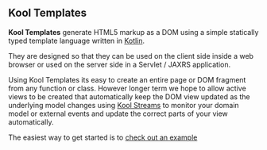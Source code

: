 ## Kool Templates

**Kool Templates** generate HTML5 markup as a DOM using a simple statically typed template language written in [Kotlin](http://jetbrains.github.com/kotlin/).

They are designed so that they can be used on the client side inside a web browser or used on the server side in a Servlet / JAXRS application.

Using Kool Templates its easy to create an entire page or DOM fragment from any function or class.
However longer term we hope to allow active views to be created that automatically keep the DOM view updated as the underlying model changes
using [Kool Streams](../koolapp-stream/ReadMe.md) to monitor your domain model or external events and update the correct parts of your view automatically.

The easiest way to get started is to [check out an example](https://github.com/koolapp/koolapp/blob/master/koolapp-template/src/test/kotlin/test/koolapp/template/html/HtmlTemplateTest.kt#L12)
